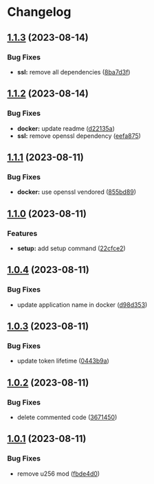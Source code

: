 # Changelog

## [1.1.3](https://github.com/semiotic-ai/elric-rs/compare/v1.1.2...v1.1.3) (2023-08-14)


### Bug Fixes

* **ssl:** remove all dependencies ([8ba7d3f](https://github.com/semiotic-ai/elric-rs/commit/8ba7d3fe61ef47903a30dc756e3942785291a710))

## [1.1.2](https://github.com/semiotic-ai/elric-rs/compare/v1.1.1...v1.1.2) (2023-08-14)


### Bug Fixes

* **docker:** update readme ([d22135a](https://github.com/semiotic-ai/elric-rs/commit/d22135aed3da748daca1dee842069bdd78ee10c0))
* **ssl:** remove openssl dependency ([eefa875](https://github.com/semiotic-ai/elric-rs/commit/eefa875d619aed8a95b95065e33fbb639c15db6c))

## [1.1.1](https://github.com/semiotic-ai/elric-rs/compare/v1.1.0...v1.1.1) (2023-08-11)


### Bug Fixes

* **docker:** use openssl vendored ([855bd89](https://github.com/semiotic-ai/elric-rs/commit/855bd89009b337cc97acb571c3f22c44336b9d4a))

## [1.1.0](https://github.com/semiotic-ai/elric-rs/compare/v1.0.4...v1.1.0) (2023-08-11)


### Features

* **setup:** add setup command ([22cfce2](https://github.com/semiotic-ai/elric-rs/commit/22cfce2a30fd37cb6adbc187354b2fc4f554cf2a))

## [1.0.4](https://github.com/semiotic-ai/elric-rs/compare/v1.0.3...v1.0.4) (2023-08-11)


### Bug Fixes

* update application name in docker ([d98d353](https://github.com/semiotic-ai/elric-rs/commit/d98d35339ba9ac18ec3600e2aaaab7726b1cea4f))

## [1.0.3](https://github.com/semiotic-ai/elric-rs/compare/v1.0.2...v1.0.3) (2023-08-11)


### Bug Fixes

* update token lifetime ([0443b9a](https://github.com/semiotic-ai/elric-rs/commit/0443b9a4854216680146d3f5d86d790b34fa3f98))

## [1.0.2](https://github.com/semiotic-ai/elric-rs/compare/v1.0.1...v1.0.2) (2023-08-11)


### Bug Fixes

* delete commented code ([3671450](https://github.com/semiotic-ai/elric-rs/commit/367145031e93c11848d1b4ac0994924f4bfce91e))

## [1.0.1](https://github.com/semiotic-ai/elric-rs/compare/v1.0.0...v1.0.1) (2023-08-11)


### Bug Fixes

* remove u256 mod ([fbde4d0](https://github.com/semiotic-ai/elric-rs/commit/fbde4d04af854ee8693ff695d908fc209fe0183c))
